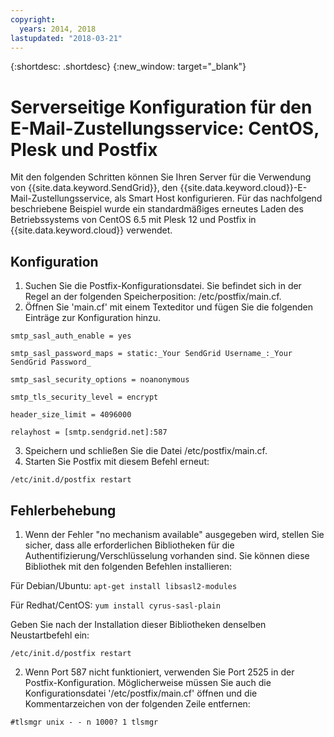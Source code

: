 ```yaml
---
copyright:
  years: 2014, 2018
lastupdated: "2018-03-21"
---
```


{:shortdesc: .shortdesc}
{:new_window: target="_blank"}

# Serverseitige Konfiguration für den E-Mail-Zustellungsservice: CentOS, Plesk und Postfix

Mit den folgenden Schritten können Sie Ihren Server für die Verwendung von {{site.data.keyword.SendGrid}}, den {{site.data.keyword.cloud}}-E-Mail-Zustellungsservice, als Smart Host konfigurieren. Für das nachfolgend beschriebene Beispiel wurde ein standardmäßiges erneutes Laden des Betriebssystems von CentOS 6.5 mit Plesk 12 und Postfix in {{site.data.keyword.cloud}} verwendet.

## Konfiguration

1.  Suchen Sie die Postfix-Konfigurationsdatei. Sie befindet sich in der Regel an der folgenden Speicherposition: /etc/postfix/main.cf.
2.  Öffnen Sie 'main.cf' mit einem Texteditor und fügen Sie die folgenden Einträge zur Konfiguration hinzu.

  `smtp_sasl_auth_enable = yes`

  `smtp_sasl_password_maps = static:_Your SendGrid Username_:_Your SendGrid Password_`

  `smtp_sasl_security_options = noanonymous`

  `smtp_tls_security_level = encrypt`

  `header_size_limit = 4096000`

  `relayhost = [smtp.sendgrid.net]:587`

3.  Speichern und schließen Sie die Datei /etc/postfix/main.cf.
4.  Starten Sie Postfix mit diesem Befehl erneut:

  `/etc/init.d/postfix restart`

## Fehlerbehebung

1.  Wenn der Fehler "no mechanism available" ausgegeben wird, stellen Sie sicher, dass alle erforderlichen Bibliotheken für die Authentifizierung/Verschlüsselung vorhanden sind. Sie können diese Bibliothek mit den folgenden Befehlen installieren:

  Für Debian/Ubuntu: `apt-get install libsasl2-modules`

  Für Redhat/CentOS: `yum install cyrus-sasl-plain`

  Geben Sie nach der Installation dieser Bibliotheken denselben Neustartbefehl ein:

    /etc/init.d/postfix restart

2.  Wenn Port 587 nicht funktioniert, verwenden Sie Port 2525 in der Postfix-Konfiguration. Möglicherweise müssen Sie auch die Konfigurationsdatei '/etc/postfix/main.cf' öffnen und die Kommentarzeichen von der folgenden Zeile entfernen:

  `#tlsmgr unix - - n 1000? 1 tlsmgr`
